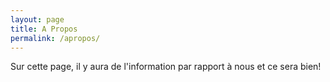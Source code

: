 ```yaml
---
layout: page
title: A Propos
permalink: /apropos/
---
```


Sur cette page, il y aura de l'information par rapport à nous et ce sera bien!
